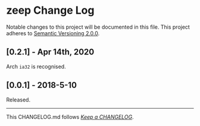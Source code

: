 #   zeep Change Log

Notable changes to this project will be documented in this file. This project adheres to [Semantic Versioning 2.0.0](http://semver.org/).

##  [0.2.1] - Apr 14th, 2020

Arch `ia32` is recognised.

##	[0.0.1] - 2018-5-10

Released.

---
This CHANGELOG.md follows [*Keep a CHANGELOG*](http://keepachangelog.com/).
